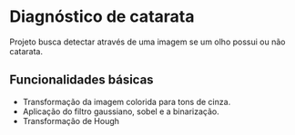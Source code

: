 # Diagnóstico de catarata
Projeto busca detectar através de uma imagem se um olho possui ou não catarata. 

## Funcionalidades básicas
* Transformação da imagem colorida para tons de cinza.
* Aplicação do filtro gaussiano, sobel e a binarização.
* Transformação de Hough
